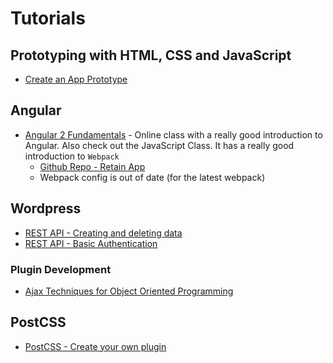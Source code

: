 # Tutorials
## Prototyping with HTML, CSS and JavaScript
* [Create an App Prototype](https://webdesign.tutsplus.com/tutorials/how-to-create-an-app-prototype-using-css-and-javascript--cms-29062)

## Angular
* [Angular 2 Fundamentals](http://courses.angularclass.com/courses/enrolled/73288) - Online class with a really good introduction to Angular. Also check out the JavaScript Class. It has a really good introduction to `Webpack`
    * [Github Repo - Retain App](https://github.com/AngularClass/retain-app)
    * Webpack config is out of date (for the latest webpack)

## Wordpress
* [REST API - Creating and deleting data](https://code.tutsplus.com/tutorials/wp-rest-api-creating-updating-and-deleting-data--cms-24883)
* [REST API - Basic Authentication](https://code.tutsplus.com/tutorials/wp-rest-api-setting-up-and-using-basic-authentication--cms-24762)
### Plugin Development
* [Ajax Techniques for Object Oriented Programming](https://code.tutsplus.com/tutorials/improved-ajax-techniques-for-wordpress-object-oriented-programming--cms-24897)

## PostCSS
* [PostCSS - Create your own plugin](https://webdesign.tutsplus.com/tutorials/postcss-deep-dive-create-your-own-plugin--cms-24605?_ga=2.180767079.1506170253.1505494089-367202937.1497472111)

